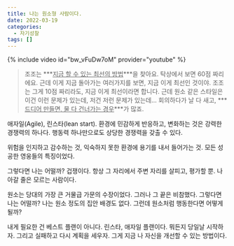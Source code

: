 ```yaml
---
title: 나는 원소형 사람이다.
date: 2022-03-19
categories:
  - 자기성찰
tags: []
---
```


{% include video id="bw_vFuDw7oM" provider="youtube" %}

> 조조는 ***<u>지금 할 수 있는 최선의 방법</u>***을 찾아요. 탁상에서 보면 60점 짜리에요. 근데 이게 지금 돌아가는 여러가지를 보면, 지금 이게 최선인 것이야. 조조는 그게 10점 짜리라도, 지금 이게 최선이라면 합니다.
> 근데 원소 같은 스타일은 이건 이런 문제가 있는데, 저건 저런 문제가 있는데... 회의하다가 날 다 새고, ***<u>드디어 만들면, 물 다 건너가는 경우</u>***가 많죠.

애자일(Agile), 린스타(lean start). 환경에 민감하게 반응하고, 변화하는 것은 강력한 경쟁력의 하나다. 행동력 하나만으로도 상당한 경쟁력을 갖출 수 있다.

위험을 인지하고 감수하는 것, 익숙하지 못한 환경에 용기를 내서 들어가는 것. 모든 성공한 영웅들의 특징이었다.

그렇다면 나는 어떨까? 겁쟁이다. 항상 그 자리에서 주변 자리를 살피고, 평가할 뿐. 나아갈 줄은 모르는 사람이다.

원소는 당대의 가장 큰 거물급 가문의 수장이었다. 그러나 그 끝은 비참했다. 그렇다면 나는 어떨까? 나는 원소 정도의 집안 배경도 없다. 그런데 원소처럼 행동한다면 어떻게 될까?

내게 필요한 건 베스트 플랜이 아니다. 린스타, 애자일 플랜이다. 뭐든지 당일날 시작하자. 그리고 실패하고 다시 계획을 세우자. 그게 지금 나 자신을 개선할 수 있는 방법이다.